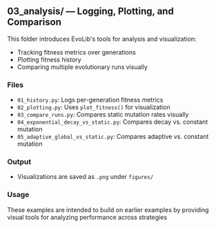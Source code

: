 ## 03_analysis/ — Logging, Plotting, and Comparison

This folder introduces EvoLib's tools for analysis and visualization:

- Tracking fitness metrics over generations
- Plotting fitness history
- Comparing multiple evolutionary runs visually

### Files
- `01_history.py`: Logs per-generation fitness metrics
- `02_plotting.py`: Uses `plot_fitness()` for visualization
- `03_compare_runs.py`: Compares static mutation rates visually
- `04_exponential_decay_vs_static.py`: Compares decay vs. constant mutation
- `05_adaptive_global_vs_static.py`: Compares adaptive vs. constant mutation

### Output
- Visualizations are saved as `.png` under `figures/`

### Usage
These examples are intended to build on earlier examples by providing visual tools for analyzing performance across strategies
